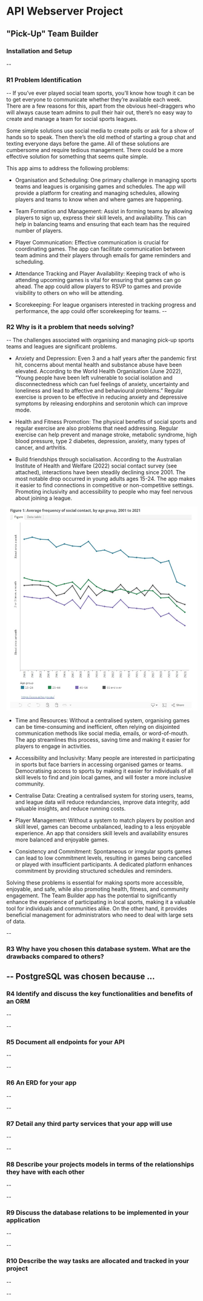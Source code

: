 # API Webserver Project
## "Pick-Up" Team Builder

### Installation and Setup

--
### R1 Problem Identification
--
If you’ve ever played social team sports, you’ll know how tough it can be to get everyone to communicate whether they’re available each week. There are a few reasons for this, apart from the obvious heel-draggers who will always cause team admins to pull their hair out, there’s no easy way to create and manage a team for social sports leagues. 

Some simple solutions use social media to create polls or ask for a show of hands so to speak. Then there’s the old method of starting a group chat and texting everyone days before the game. All of these solutions are cumbersome and require tedious management. There could be a more effective solution for something that seems quite simple. 

This app aims to address the following problems:

- Organisation and Scheduling: One primary challenge in managing sports teams and leagues is organising games and schedules. The app will provide a platform for creating and managing schedules, allowing players and teams to know when and where games are happening.

- Team Formation and Management: Assist in forming teams by allowing players to sign up, express their skill levels, and availability. This can help in balancing teams and ensuring that each team has the required number of players.

- Player Communication: Effective communication is crucial for coordinating games. The app can facilitate communication between team admins and their players through emails for game reminders and scheduling.

- Attendance Tracking and Player Availability: Keeping track of who is attending upcoming games is vital for ensuring that games can go ahead. The app could allow players to RSVP to games and provide visibility to others on who will be attending.

- Scorekeeping: For league organisers interested in tracking progress and performance, the app could offer scorekeeping for teams.
--
### R2 Why is it a problem that needs solving?
--
The challenges associated with organising and managing pick-up sports teams and leagues are significant problems. 

- Anxiety and Depression: Even 3 and a half years after the pandemic first hit, concerns about mental health and substance abuse have been elevated. According to the World Health Organisation (June 2022), “Young people have been left vulnerable to social isolation and disconnectedness which can fuel feelings of anxiety, uncertainty and loneliness and lead to affective and behavioural problems.” Regular exercise is proven to be effective in reducing anxiety and depressive symptoms by releasing endorphins and serotonin which can improve mode.

- Health and Fitness Promotion: The physical benefits of social sports and regular exercise are also problems that need addressing. Regular exercise can help prevent and manage stroke, metabolic syndrome, high blood pressure, type 2 diabetes, depression, anxiety, many types of cancer, and arthritis.

- Build friendships through socialisation. According to the Australian Institute of Health and Welfare (2022) social contact survey (see attached), interactions have been steadily declining since 2001. The most notable drop occurred in young adults ages 15-24. The app makes it easier to find connections in competitive or non-competitive settings. Promoting inclusivity and accessibility to people who may feel nervous about joining a league.

![frequency of social interaction](./docs/freq_social_interaction.jpg)

- Time and Resources: Without a centralised system, organising games can be time-consuming and inefficient, often relying on disjointed communication methods like social media, emails, or word-of-mouth. The app streamlines this process, saving time and making it easier for players to engage in activities.

- Accessibility and Inclusivity: Many people are interested in participating in sports but face barriers in accessing organised games or teams. Democratising access to sports by making it easier for individuals of all skill levels to find and join local games, and will foster a more inclusive community.

- Centralise Data: Creating a centralised system for storing users, teams, and league data will reduce redundancies, improve data integrity, add valuable insights, and reduce running costs. 

- Player Management: Without a system to match players by position and skill level, games can become unbalanced, leading to a less enjoyable experience. An app that considers skill levels and availability ensures more balanced and enjoyable games.

- Consistency and Commitment: Spontaneous or irregular sports games can lead to low commitment levels, resulting in games being cancelled or played with insufficient participants. A dedicated platform enhances commitment by providing structured schedules and reminders.

Solving these problems is essential for making sports more accessible, enjoyable, and safe, while also promoting health, fitness, and community engagement. The Team Builder app has the potential to significantly enhance the experience of participating in local sports, making it a valuable tool for individuals and communities alike. On the other hand, it provides beneficial management for administrators who need to deal with large sets of data.

--
### R3 Why have you chosen this database system. What are the drawbacks compared to others?
--
PostgreSQL was chosen because ...
--
### R4 Identify and discuss the key functionalities and benefits of an ORM
--

--
### R5 Document all endpoints for your API
--

--
### R6 An ERD for your app
--

--
### R7 Detail any third party services that your app will use
--

--
### R8 Describe your projects models in terms of the relationships they have with each other
--

--
### R9 Discuss the database relations to be implemented in your application
--

--
### R10 Describe the way tasks are allocated and tracked in your project
--

--